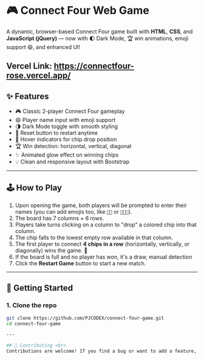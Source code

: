 # 🎮 Connect Four Web Game

A dynamic, browser-based Connect Four game built with **HTML**, **CSS**, and **JavaScript (jQuery)**
— now with 🌓 Dark Mode, 🏆 win animations, emoji support 😄, and enhanced UI!

Vercel Link: https://connectfour-rose.vercel.app/
---

## ✨ Features

- 🎮 Classic 2-player Connect Four gameplay
- 😄 Player name input with emoji support
- 🌗 Dark Mode toggle with smooth styling
- 🔄 Reset button to restart anytime
- 🧲 Hover indicators for chip drop position
- 🏆 Win detection: horizontal, vertical, diagonal
- ✨ Animated glow effect on winning chips
- 💡 Clean and responsive layout with Bootstrap

---

## 🕹️ How to Play

1. Upon opening the game, both players will be prompted to enter their names (you can add emojis too, like `👧🔴` or `🧑‍💻🔵`).
2. The board has 7 columns × 6 rows.
3. Players take turns clicking on a column to "drop" a colored chip into that column.
4. The chip falls to the lowest empty row available in that column.
5. The first player to connect **4 chips in a row** (horizontally, vertically, or diagonally) wins the game. 🎉
6. If the board is full and no player has won, it's a draw, manual detection
7. Click the **Restart Game** button to start a new match.

---

## 🚀 Getting Started

### 1. Clone the repo
```bash
git clone https://github.com/PJCODEX/connect-four-game.git
cd connect-four-game

---

## 🤝 Contributing <br>
Contributions are welcome! If you find a bug or want to add a feature, just open an issue or pull request. </br>
